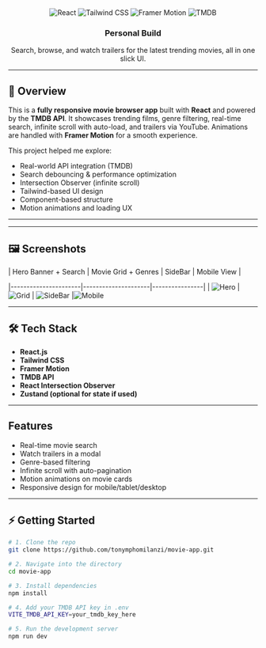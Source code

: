 <div align="center">
  <br />
  <a href="" target="_blank  <img src="(https://github.com/user-attachments/assets/5618142e-5002-4b0d-89dd-192b1f6d7e5a)" alt="Movie App Banner" />

  </a>
  <br />

  <div>
    <img src="https://img.shields.io/badge/-React-black?style=for-the-badge&logo=react&logoColor=61DAFB" alt="React" />
    <img src="https://img.shields.io/badge/-Tailwind_CSS-black?style=for-the-badge&logo=tailwindcss&logoColor=06B6D4" alt="Tailwind CSS" />
    <img src="https://img.shields.io/badge/-Framer_Motion-black?style=for-the-badge&logo=framer&logoColor=white" alt="Framer Motion" />
    <img src="https://img.shields.io/badge/-TMDB_API-black?style=for-the-badge&logoColor=white&logo=themoviedatabase&color=01B4E4" alt="TMDB" />
  </div>

  <h3 align="center">Personal Build</h3>
  <p align="center">Search, browse, and watch trailers for the latest trending movies, all in one slick UI.</p>
</div>

---

## 📖 Overview

This is a **fully responsive movie browser app** built with **React** and powered by the **TMDB API**. It showcases trending films, genre filtering, real-time search, infinite scroll with auto-load, and trailers via YouTube. Animations are handled with **Framer Motion** for a smooth experience.

This project helped me explore:

- Real-world API integration (TMDB)
- Search debouncing & performance optimization
- Intersection Observer (infinite scroll)
- Tailwind-based UI design
- Component-based structure
- Motion animations and loading UX

---


---

## 🖼️ Screenshots

| Hero Banner + Search | Movie Grid + Genres | SideBar | Mobile View |

|----------------------|---------------------|----------------|
| ![Hero](screenshots/MOVIE_3.jpg) | ![Grid](screenshots/MOVIE_1.jpg) | ![SideBar](screenshots/MOVIE_3.jpg) |![Mobile](screenshots/MOVIE_2.jpg)

---

## 🛠 Tech Stack

- **React.js**
- **Tailwind CSS**
- **Framer Motion**
- **TMDB API**
- **React Intersection Observer**
- **Zustand (optional for state if used)**

---

##   Features

-  Real-time movie search 
-  Watch trailers in a modal
-  Genre-based filtering
-  Infinite scroll with auto-pagination
-  Motion animations on movie cards
-  Responsive design for mobile/tablet/desktop

---

## ⚡ Getting Started

```bash
# 1. Clone the repo
git clone https://github.com/tonymphomilanzi/movie-app.git

# 2. Navigate into the directory
cd movie-app

# 3. Install dependencies
npm install

# 4. Add your TMDB API key in .env
VITE_TMDB_API_KEY=your_tmdb_key_here

# 5. Run the development server
npm run dev
